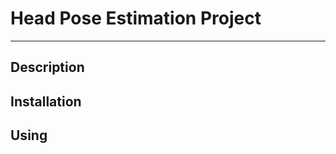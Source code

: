 # Head Pose Estimation Project

-----------------------------

## Description

## Installation

## Using
